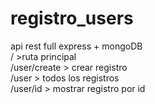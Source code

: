 # registro_users
api rest full express + mongoDB <br>
/ >ruta principal <br>
/user/create > crear registro <br>
/user > todos los registros <br>
/user/id > mostrar registro por id <br>
